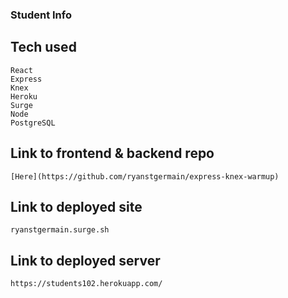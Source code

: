 ### Student Info

## Tech used
    React
    Express
    Knex
    Heroku
    Surge
    Node
    PostgreSQL

## Link to frontend & backend repo
    [Here](https://github.com/ryanstgermain/express-knex-warmup)

## Link to deployed site
    ryanstgermain.surge.sh

## Link to deployed server
    https://students102.herokuapp.com/
